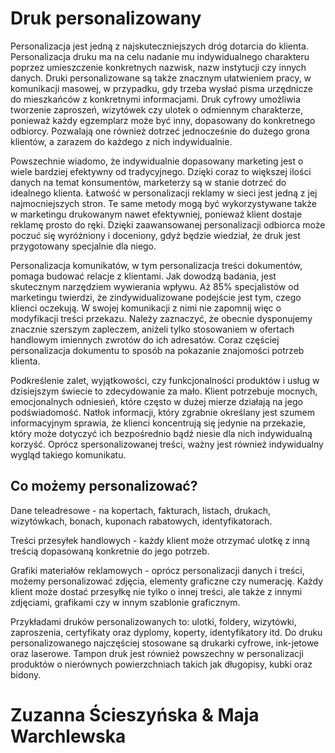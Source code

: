 # Druk personalizowany

 Personalizacja jest jedną z najskuteczniejszych dróg dotarcia do klienta. Personalizacja druku ma na celu nadanie mu indywidualnego charakteru poprzez umieszczenie konkretnych nazwisk, nazw instytucji czy innych danych. Druki personalizowane są także znacznym ułatwieniem pracy, w komunikacji masowej, w przypadku, gdy trzeba wysłać pisma urzędnicze do mieszkańców z konkretnymi informacjami. Druk cyfrowy umożliwia tworzenie zaproszeń, wizytówek czy ulotek o odmiennym charakterze, ponieważ każdy egzemplarz może być inny, dopasowany do konkretnego odbiorcy. Pozwalają one również dotrzeć jednocześnie do dużego grona klientów, a zarazem do każdego z nich indywidualnie.

 Powszechnie wiadomo, że indywidualnie dopasowany marketing jest o wiele bardziej efektywny od tradycyjnego. Dzięki coraz to większej ilości danych na temat konsumentów, marketerzy są w stanie dotrzeć do idealnego klienta. Łatwość w personalizacji reklamy w sieci jest jedną z jej najmocniejszych stron. Te same metody mogą być wykorzystywane także w marketingu drukowanym nawet efektywniej, ponieważ klient dostaje reklamę prosto do ręki. Dzięki zaawansowanej personalizacji odbiorca może poczuć się wyróżniony i doceniony, gdyż będzie wiedział, że druk jest przygotowany specjalnie dla niego.

 Personalizacja komunikatów, w tym personalizacja treści dokumentów, pomaga budować relacje z klientami. Jak dowodzą badania, jest skutecznym narzędziem wywierania wpływu. Aż 85% specjalistów od marketingu twierdzi, że zindywidualizowane podejście jest tym, czego klienci oczekują. W swojej komunikacji z nimi nie zapomnij więc o modyfikacji treści przekazu. Należy zaznaczyć, że obecnie dysponujemy znacznie szerszym zapleczem, aniżeli tylko stosowaniem w ofertach handlowym imiennych zwrotów do ich adresatów. Coraz częściej personalizacja dokumentu to sposób na pokazanie znajomości potrzeb klienta.

 Podkreślenie zalet, wyjątkowości, czy funkcjonalności produktów i usług w dzisiejszym świecie to zdecydowanie za mało. Klient potrzebuje mocnych, emocjonalnych odniesień, które często w dużej mierze działają na jego podświadomość. Natłok informacji, który zgrabnie określany jest szumem informacyjnym sprawia, że klienci koncentrują się jedynie na przekazie, który może dotyczyć ich bezpośrednio bądź niesie dla nich indywidualną korzyść. Oprócz spersonalizowanej treści, ważny jest również indywidualny wygląd takiego komunikatu.

## Co możemy personalizować?
 Dane teleadresowe -  na kopertach, fakturach, listach, drukach, wizytówkach, bonach, kuponach rabatowych, identyfikatorach.

 Treści przesyłek handlowych  - każdy klient może otrzymać ulotkę z inną treścią dopasowaną konkretnie do jego potrzeb.

 Grafiki materiałów reklamowych - oprócz personalizacji danych i treści, możemy personalizować zdjęcia, elementy graficzne czy numerację. Każdy klient może dostać przesyłkę nie tylko o innej treści, ale także z innymi zdjęciami, grafikami czy w innym szablonie graficznym.

 Przykładami druków personalizowanych to: ulotki, foldery, wizytówki, zaproszenia, certyfikaty oraz dyplomy, koperty, identyfikatory itd. Do druku personalizowanego najczęściej stosowane są drukarki cyfrowe, ink-jetowe oraz laserowe. Tampon druk jest również powszechny w personalizacji produktów o nierównych powierzchniach takich jak długopisy, kubki oraz bidony.

# Zuzanna Ścieszyńska & Maja Warchlewska
